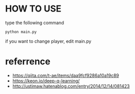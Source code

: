 # HOW TO USE
type the following command
```
python main.py
```
if you want to change player, edit main.py

# referrence
* https://qiita.com/t-ae/items/daa9fcf9286a10a19c89
* https://keon.io/deep-q-learning/
* http://ustimaw.hatenablog.com/entry/2014/12/14/081423
